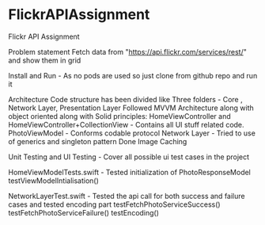 # FlickrAPIAssignment

Flickr API Assignment 
 
Problem statement Fetch data from "https://api.flickr.com/services/rest/" and show them in grid

Install and Run - As no pods are used so just clone from github repo and run it 


Architecture
Code structure has been divided like Three folders - Core , Network Layer, Presentation Layer
Followed MVVM Architecture along with object oriented along with Solid principles: 
HomeViewController and HomeViewController+CollectionView - Contains all UI stuff related code.
PhotoViewModel - Conforms codable protocol
 Network Layer - Tried to use of generics and singleton pattern
Done Image Caching


Unit Testing and UI Testing - Cover all possible ui test cases in the project

HomeViewModelTests.swift - Tested initialization of PhotoResponseModel 
  testViewModelIntialisation()

NetworkLayerTest.swift -  Tested the api call for both success and failure cases and tested encoding part 
 testFetchPhotoServiceSuccess()
 testFetchPhotoServiceFailure()
 testEncoding()


 

